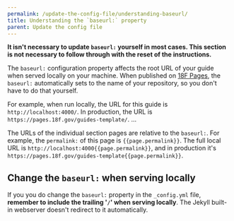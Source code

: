 ```yaml
---
permalink: /update-the-config-file/understanding-baseurl/
title: Understanding the `baseurl:` property
parent: Update the config file
---
```

__It isn't necessary to update `baseurl:` yourself in most cases. This
section is not necessary to follow through with the reset of the
instructions.__

The `baseurl:` configuration property affects the root URL of your guide when
served locally on your machine. When published on [18F
Pages](https://pages.18f.gov/), the `baseurl:` automatically sets to the
name of your repository, so you don't have to do that yourself.

For example, when run locally, the URL for this guide is
`http://localhost:4000/`. In production, the URL is
`https://pages.18f.gov/guides-template/`. ...

The URLs of the individual section pages are relative to the `baseurl:`. For
example, the `permalink:` of this page is `{{page.permalink}}`. The full local
URL is `http://localhost:4000{{page.permalink}}`, and in
production it's `https://pages.18f.gov/guides-template{{page.permalink}}`.

## Change the `baseurl:` when serving locally

If you you do change the `baseurl:` property in the `_config.yml` file,
**remember to include the trailing '`/`' when serving locally**. The Jekyll
built-in webserver doesn't redirect to it automatically.
